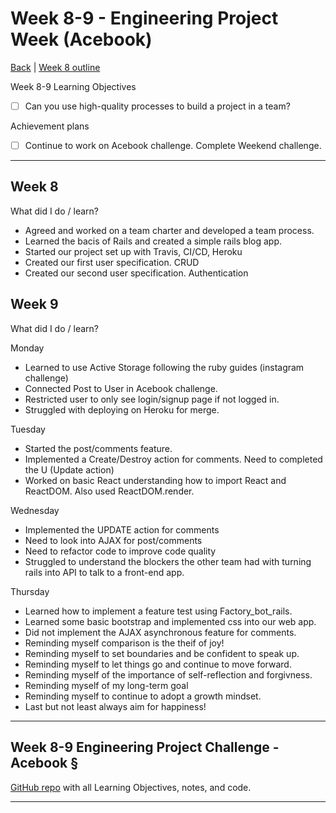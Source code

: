 # Week 8-9 - Engineering Project Week (Acebook)
[Back](README.md) | [Week 8 outline](https://github.com/makersacademy/course/blob/master/week_outlines.md#week-)

Week 8-9 Learning Objectives
- [ ] Can you use high-quality processes to build a project in a team?

Achievement plans
- [ ] Continue to work on Acebook challenge. Complete Weekend challenge. 
---
## Week 8

What did I do / learn?

 - Agreed and worked on a team charter and developed a team process.
 - Learned the bacis of Rails and created a simple rails blog app. 
 - Started our project set up with Travis, CI/CD, Heroku
 - Created our first user specification. CRUD
 - Created our second user specification. Authentication 

## Week 9 

What did I do / learn?
 
  Monday 
  - Learned to use Active Storage following the ruby guides (instagram challenge) 
  - Connected Post to User in Acebook challenge. 
  - Restricted user to only see login/signup page if not logged in. 
  - Struggled with deploying on Heroku for merge. 

  Tuesday
  - Started the post/comments feature.  
  - Implemented a Create/Destroy action for comments. Need to completed the U (Update action)
  - Worked on basic React understanding how to import React and ReactDOM. Also used ReactDOM.render. 

  Wednesday
   - Implemented the UPDATE action for comments
   - Need to look into AJAX for post/comments
   - Need to refactor code to improve code quality
   - Struggled to understand the blockers the other team had with turning rails into API to talk to a front-end app. 

   Thursday 
   - Learned how to implement a feature test using Factory_bot_rails.
   - Learned some basic bootstrap and implemented css into our web app.
   - Did not implement the AJAX asynchronous feature for comments. 
   - Reminding myself comparison is the theif of joy! 
   - Reminding myself to set boundaries and be confident to speak up. 
   - Reminding myself to let things go and continue to move forward.
   - Reminding myself of the importance of self-reflection and forgivness.
   - Reminding myself of my long-term goal
   - Reminding myself to continue to adopt a growth mindset.
   - Last but not least always aim for happiness! 

---
## Week 8-9 Engineering Project Challenge - Acebook §


[GitHub repo]() with all Learning Objectives, notes, and code.

---
<!--
## Retrospective
### Achievements this week
- [ ] Build a simple web app
- [ ] Follow an effective debugging process for web applications
- [ ] Explain the basics of how the web works (e.g. request/response, HTTP, HTML, CSS)
- [ ] Explain the MVC pattern
### Score: z
#### Reasons for Score
- First reason
### Material to re-cover
- First material
---
## Week X Weekend Challenge - WEEKENDCHALLENGE
[GitHub repo]() with all Learning Objectives, notes, and code.
---
